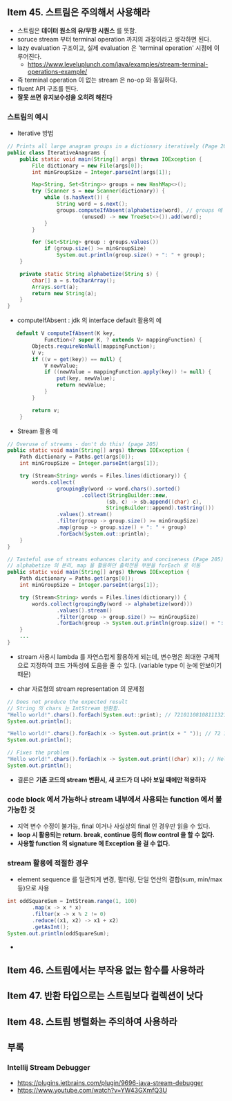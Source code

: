 ## Item 45. 스트림은 주의해서 사용해라

- 스트림은 **데이터 원소의 유/무한 시퀀스** 를 뜻함.
- soruce stream 부터 terminal operation 까지의 과정이라고 생각하면 된다.
- lazy evaluation 구조이고, 실제 evaluation 은 'terminal operation' 시점에 이루어진다.
  - https://www.leveluplunch.com/java/examples/stream-terminal-operations-example/
- 즉 terminal operation 이 없는 stream 은 no-op 와 동일하다.
- fluent API 구조를 띈다.
- **잘못 쓰면 유지보수성을 오히려 해친다**

### 스트림의 예시
- Iterative 방법 
``` Java
// Prints all large anagram groups in a dictionary iteratively (Page 204)
public class IterativeAnagrams {
    public static void main(String[] args) throws IOException {
        File dictionary = new File(args[0]);
        int minGroupSize = Integer.parseInt(args[1]);

        Map<String, Set<String>> groups = new HashMap<>();
        try (Scanner s = new Scanner(dictionary)) {
            while (s.hasNext()) {
                String word = s.next();
                groups.computeIfAbsent(alphabetize(word), // groups 에 키가 없을 때에만, 초기 treeset 생성
                        (unused) -> new TreeSet<>()).add(word);
            }
        }

        for (Set<String> group : groups.values())
            if (group.size() >= minGroupSize)
                System.out.println(group.size() + ": " + group);
    }

    private static String alphabetize(String s) {
        char[] a = s.toCharArray();
        Arrays.sort(a);
        return new String(a);
    }
}
```
 - computeIfAbsent : jdk 의 interface default 활용의 예
``` Java
   default V computeIfAbsent(K key,
            Function<? super K, ? extends V> mappingFunction) {
        Objects.requireNonNull(mappingFunction);
        V v;
        if ((v = get(key)) == null) {
            V newValue;
            if ((newValue = mappingFunction.apply(key)) != null) {
                put(key, newValue);
                return newValue;
            }
        }

        return v;
    }
```

- Stream 활용 예
``` Java
// Overuse of streams - don't do this! (page 205)
public static void main(String[] args) throws IOException {
    Path dictionary = Paths.get(args[0]);
    int minGroupSize = Integer.parseInt(args[1]);

    try (Stream<String> words = Files.lines(dictionary)) {
        words.collect(
                groupingBy(word -> word.chars().sorted()
                        .collect(StringBuilder::new,
                                (sb, c) -> sb.append((char) c),
                                StringBuilder::append).toString()))
                .values().stream()
                .filter(group -> group.size() >= minGroupSize)
                .map(group -> group.size() + ": " + group)
                .forEach(System.out::println);
    }
}

// Tasteful use of streams enhances clarity and conciseness (Page 205)
// alphabetize 의 분리, map 을 활용하던 출력전용 부분을 forEach 로 이동
public static void main(String[] args) throws IOException {
    Path dictionary = Paths.get(args[0]);
    int minGroupSize = Integer.parseInt(args[1]);

    try (Stream<String> words = Files.lines(dictionary)) {
        words.collect(groupingBy(word -> alphabetize(word)))
                .values().stream()
                .filter(group -> group.size() >= minGroupSize)
                .forEach(group -> System.out.println(group.size() + ": " + group)); 
    }
    ...
}

```

- stream 사용시 lambda 를 자연스럽게 활용하게 되는데, 변수명은 최대한 구체적으로 지정하여 코드 가독성에 도움을 줄 수 있다. (variable type 이 눈에 안보이기때문)

- char 자료형의 stream representation 의 문제점
``` Java
// Does not produce the expected result
// String 의 chars 는 IntStream 반환함.
"Hello world!".chars().forEach(System.out::print); // 721011081081113211911111410810033
System.out.println();

"Hello world!".chars().forEach(x -> System.out.print(x + " ")); // 72 101 108 108 111 32 119 111 114 108 100 33 
System.out.println();

// Fixes the problem
"Hello world!".chars().forEach(x -> System.out.print((char) x)); // Hello world!
System.out.println();
```
- 결론은 **기존 코드의 stream 변환시, 새 코드가 더 나아 보일 때에만 적용하자**

### code block 에서 가능하나 stream 내부에서 사용되는 function 에서 불가능한 것
- 지역 변수 수정이 불가능, final 이거나 사실상의 final 인 경우만 읽을 수 있다.
- **loop 시 활용되는 return. break, continue 등의 flow control 을 할 수 없다.**
- **사용할 function 의 signature 에 Exception 을 걸 수 없다.**

### stream 활용에 적절한 경우
- element sequence 를 일관되게 변경, 필터링, 단일 연산의 결합(sum, min/max 등)으로 사용
``` Java
int oddSquareSum = IntStream.range(1, 100)
        .map(x -> x * x)
        .filter(x -> x % 2 != 0)
        .reduce((x1, x2) -> x1 + x2)
        .getAsInt();
System.out.println(oddSquareSum);
```
- 


## Item 46. 스트림에서는 부작용 없는 함수를 사용하라


## Item 47. 반환 타입으로는 스트림보다 컬렉션이 낫다


## Item 48. 스트림 병렬화는 주의하여 사용하라

## 부록
### Intellij Stream Debugger
- https://plugins.jetbrains.com/plugin/9696-java-stream-debugger
- https://www.youtube.com/watch?v=YW43GXmfQ3U
